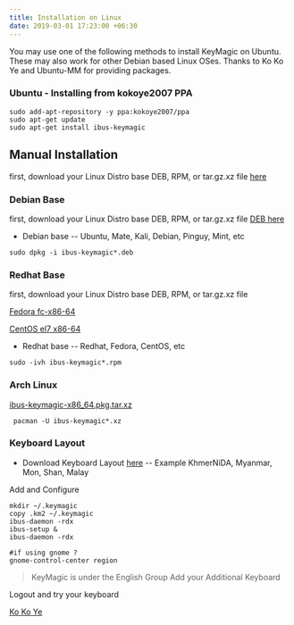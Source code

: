 ```yaml
---
title: Installation on Linux
date: 2019-03-01 17:23:00 +06:30
---
```

You may use one of the following methods to install KeyMagic on Ubuntu. These may also work for other Debian based Linux OSes. Thanks to Ko Ko Ye and Ubuntu-MM for providing packages.

### Ubuntu - Installing from kokoye2007 PPA
```
sudo add-apt-repository -y ppa:kokoye2007/ppa
sudo apt-get update
sudo apt-get install ibus-keymagic
```
## Manual Installation

first, download your Linux Distro base DEB, RPM, or tar.gz.xz file [here](https://sourceforge.net/projects/ubuntumm/files/ibus-keymagic/)

### Debian Base

first, download your Linux Distro base DEB, RPM, or tar.gz.xz file [DEB here](https://sourceforge.net/projects/ubuntumm/files/ibus-keymagic/DEBIAN_Ubuntu_Mint_Pinguy_Kali_Deb/)

- Debian base
 -- Ubuntu, Mate, Kali, Debian, Pinguy, Mint, etc

```
sudo dpkg -i ibus-keymagic*.deb

```


### Redhat Base

first, download your Linux Distro base DEB, RPM, or tar.gz.xz file 

[Fedora fc-x86-64](https://sourceforge.net/projects/ubuntumm/files/ibus-keymagic/Redhat_Fedora_CentOS_RPM/Fedora/)

[CentOS el7 x86-64](https://sourceforge.net/projects/ubuntumm/files/ibus-keymagic/Redhat_Fedora_CentOS_RPM/CentOS/)

- Redhat base
-- Redhat, Fedora, CentOS, etc

```
sudo -ivh ibus-keymagic*.rpm

```

### Arch Linux

[ibus-keymagic-x86_64.pkg.tar.xz](https://sourceforge.net/projects/ubuntumm/files/ibus-keymagic/ARCH_Linux/ibus-keymagic-x86_64.pkg.tar.xz/download)

```
 pacman -U ibus-keymagic*.xz

```

### Keyboard Layout 

- Download Keyboard Layout [here](https://github.com/thantthet/keymagic-keyboards)
-- Example KhmerNiDA, Myanmar, Mon, Shan, Malay 

Add and Configure

```
mkdir ~/.keymagic
copy .km2 ~/.keymagic
ibus-daemon -rdx
ibus-setup &
ibus-daemon -rdx
```

```
#if using gnome ?
gnome-control-center region
```
> KeyMagic is under the English Group
> Add your Additional Keyboard

Logout and try your keyboard

[Ko Ko Ye](https://ubuntu-mm.net)
